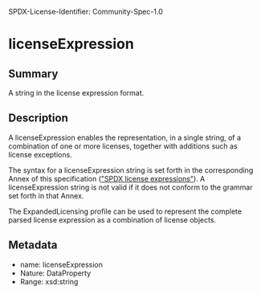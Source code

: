 SPDX-License-Identifier: Community-Spec-1.0

# licenseExpression

## Summary

A string in the license expression format.

## Description

A licenseExpression enables the representation, in a single string, of a
combination of one or more licenses, together with additions such as license
exceptions.

The syntax for a licenseExpression string is set forth in the corresponding
Annex of this specification
(["SPDX license expressions"](../../../annexes/spdx-license-expressions.md)).
A licenseExpression string is not valid if it does not conform to the grammar
set forth in that Annex.

The ExpandedLicensing profile can be used to represent the complete parsed
license expression as a combination of license objects.

## Metadata

- name: licenseExpression
- Nature: DataProperty
- Range: xsd:string
